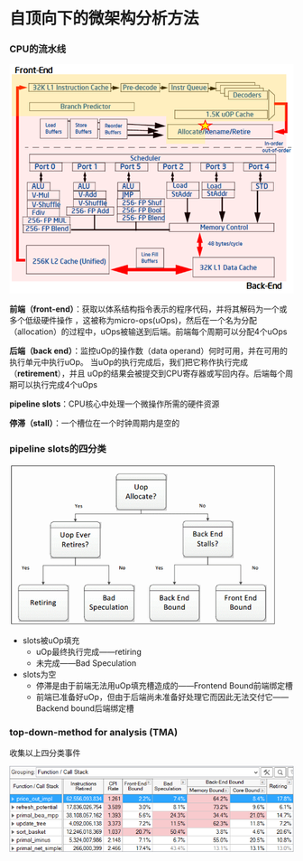# 自顶向下的微架构分析方法

### CPU的流水线

<img src="../../assets/050E7764-A92D-41AC-B32F-09762FBD11EC-low.png" alt="img" style="zoom:90%;" />

**前端（front-end）**：获取以体系结构指令表示的程序代码，并将其解码为一个或多个低级硬件操作 ，这被称为micro-ops(uOps)，然后在一个名为分配（allocation）的过程中，uOps被输送到后端。前端每个周期可以分配4个uOps

**后端（back end）**：监控uOp的操作数（data operand）何时可用，并在可用的执行单元中执行uOp。 当uOp的执行完成后，我们把它称作执行完成（**retirement**），并且 uOp的结果会被提交到CPU寄存器或写回内存。后端每个周期可以执行完成4个uOps

**pipeline slots**：CPU核心中处理一个微操作所需的硬件资源

**停滞（stall）**：一个槽位在一个时钟周期内是空的

### pipeline slots的四分类

<img src="../../assets/80C3CE28-F5A6-49B7-BDF4-CD263AC3560E-low.gif" alt="img" style="zoom:75%;" />

* slots被uOp填充
  * uOp最终执行完成——retiring
  * 未完成——Bad Speculation
* slots为空
  * 停滞是由于前端无法用uOp填充槽造成的——Frontend Bound前端绑定槽
  * 前端已准备好uOp，但由于后端尚未准备好处理它而因此无法交付它——Backend bound后端绑定槽

### top-down-method for analysis (TMA)

收集以上四分类事件

<img src="../../assets/35E71722-3119-45E6-AEA3-A52ADCDAF6A1-low.png" alt="img" style="zoom:90%;" />
